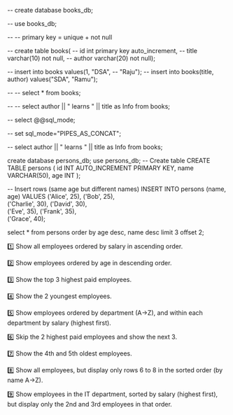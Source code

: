 -- create database books_db;

-- use books_db;

-- -- primary key = unique + not null

-- create table books(
-- id int primary key auto_increment, 
-- title varchar(10) not null,
-- author varchar(20) not null);

-- insert into books values(1, "DSA", 
-- "Raju");
-- insert into books(title, author) values("SDA", "Ramu");

-- -- select * from books;






-- -- select author || " learns " || title as Info from books;

-- select @@sql_mode;

-- set sql_mode="PIPES_AS_CONCAT";

-- select author || " learns " || title as Info from books;

create database persons_db;
 use persons_db;
 -- Create table
CREATE TABLE persons (
    id INT AUTO_INCREMENT PRIMARY KEY,
    name VARCHAR(50),
    age INT
);

-- Insert rows (same age but different names)
INSERT INTO persons (name, age) VALUES
('Alice', 25),
('Bob', 25),       
('Charlie', 30),
('David', 30),     
('Eve', 35),
('Frank', 35),     
('Grace', 40);     


select * from persons order by age desc, 
name desc limit 3 offset 2;




1️⃣ Show all employees ordered by salary in ascending order.

2️⃣ Show employees ordered by age in descending order.

3️⃣ Show the top 3 highest paid employees.

4️⃣ Show the 2 youngest employees.

5️⃣ Show employees ordered by department (A→Z), and within each department by salary (highest first).

6️⃣ Skip the 2 highest paid employees and show the next 3.

7️⃣ Show the 4th and 5th oldest employees.

8️⃣ Show all employees, but display only rows 6 to 8 in the sorted order (by name A→Z).

9️⃣ Show employees in the IT department, sorted by salary (highest first), but display only the 2nd and 3rd employees in that order.




